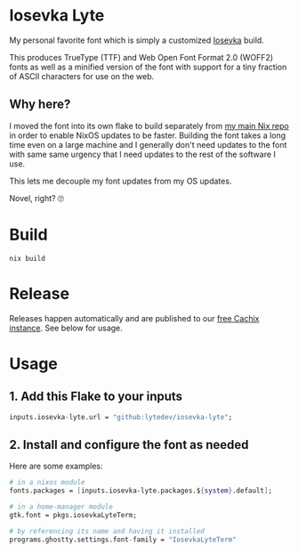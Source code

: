 # Iosevka Lyte

My personal favorite font which is simply a customized [Iosevka][iosevka] build.

This produces TrueType (TTF) and Web Open Font Format 2.0 (WOFF2) fonts as well
as a minified version of the font with support for a tiny fraction of ASCII
characters for use on the web.

## Why here?

I moved the font into its own flake to build separately from [my main Nix
repo][lytedev-nix] in order to enable NixOS updates to be faster. Building
the font takes a long time even on a large machine and I generally don't need
updates to the font with same same urgency that I need updates to the rest of
the software I use.

This lets me decouple my font updates from my OS updates.

Novel, right? 🙄

# Build

```
nix build
```

# Release

Releases happen automatically and are published to our [free Cachix instance][iosevka-lyte-cachix]. See below for usage.

# Usage

## 1. Add this Flake to your inputs

```nix
inputs.iosevka-lyte.url = "github:lytedev/iosevka-lyte";
```

## 2. Install and configure the font as needed

Here are some examples:

```nix
# in a nixos module
fonts.packages = [inputs.iosevka-lyte.packages.${system}.default];

# in a home-manager module
gtk.font = pkgs.iosevkaLyteTerm;

# by referencing its name and having it installed
programs.ghostty.settings.font-family = "IosevkaLyteTerm"
```

[lytedev-nix]: https://git.lyte.dev/lytedev/nix
[iosevka]: https://github.com/be5invis/Iosevka
[iosevka-lyte-cachix]: https://app.cachix.org/cache/iosevka-lyte#pull
